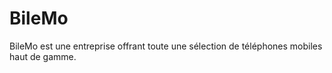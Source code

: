 # BileMo
BileMo est une entreprise offrant toute une sélection de téléphones mobiles haut de gamme.
